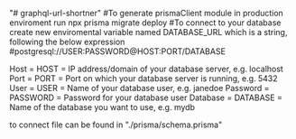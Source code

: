 "# graphql-url-shortner" 
#To generate prismaClient module in production enviroment run npx prisma migrate deploy 
#To connect to your database create new enviromental variable named DATABASE_URL which is a string, following the below expression
#postgresql://USER:PASSWORD@HOST:PORT/DATABASE

Host =	HOST =  IP address/domain of your database server, e.g. localhost
Port =  PORT =  Port on which your database server is running, e.g. 5432
User =  USER =  Name of your database user, e.g. janedoe
Password = PASSWORD =  Password for your database user
Database = DATABASE = Name of the database you want to use, e.g. mydb

to connect file can be found in "./prisma/schema.prisma"